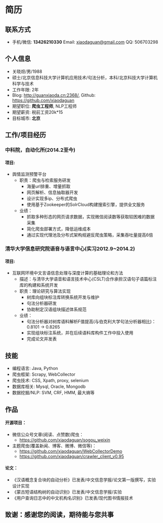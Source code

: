 # 简历
## 联系方式
- 手机/微信: **13426210330**    Email: xiaodaguan@gmail.com    QQ: 506703298


## 个人信息
- 关晓炟/男/1988
- 硕士/北京信息科技大学计算机应用技术/句法分析，本科/北京科技大学计算机科学与技术
- 工作年限: 2年
- Blog: http://guanxiaoda.cn:2368/, Github: https://github.com/xiaodaguan
- 期望职位: **爬虫工程师**, NLP工程师
- 期望薪资: 税前工资20k*15
- 目标城市: **北京**

## 工作/项目经历
### 中科院，自动化所(2014.2至今)
#### 项目: 
 * 舆情监测预警平台
 	* 职责：爬虫与检索服务研发
 		* 海量url排重、增量抓取
 		* 网页解析、信息抽取器开发
 		* 设计实现多ip、分布式爬虫
 		* 使用基于Zookeeper的SolrCloud构建搜索引擎，提供全文服务
	* 业绩：
		* 抓取多种形态的网页请求数据，实现微信阅读数等获取较困难的数据采集
		* 简化爬虫部署方式，降低运维成本
		* 通过实现代理池及分布式架构规避反爬虫策略，采集吞吐量提高6倍

 
### 清华大学信息研究院语音与语言中心(实习2012.9~2014.2)
#### 项目:
* 互联网环境中文言语信息处理与深度计算的基础理论和方法
	* 描述：与清华大学语音和语言技术中心(CSLT)合作承担汉语句子语篇标注库的构建和系统开发
	* 职责：理论研究与算法实现
		* 树库向组块标注库转换系统开发与维护
		* 句法分析器研发
		* 协助制定汉语组块描述体系规范
	* 业绩：
		* 句法分析器对树库语料解析F值提高(与伯克利大学句法分析器相比)： 0.8101 -> 0.8265
		* 实现组块标注系统，并在后续语料库构件工作中投入使用
		* 完成论文并发表

## 技能
- 编程语言: Java, Python
- 爬虫框架: Scrapy, WebCollector
- 爬虫技术: CSS, Xpath, proxy, selenium
- 数据库相关: Mysql, Oracle, Mongodb
- 数据挖掘/NLP: SVM, CRF, HMM, 最大熵等

## 作品
#### 开源项目：
- 微信公众号文章(阅读、点赞数)爬虫：
	- https://github.com/xiaodaguan/sogou_weixin
- 主题爬虫(覆盖新闻、博客、微博、微信等)：
	- https://github.com/xiaodaguan/WebCollectorDemo
	- https://github.com/xiaodaguan/crawler_client_v0.95  

#### 论文：

- 《汉语概念复合块的自动分析》已发表/中文信息学报/论文第一版撰写，实验设计实现
- 《蒙古短语结构树的自动识别》已发表/中文信息学报/实验
- 《用户查询日志中的中文机构名识别》已发表/现代图书情报技术



## 致谢：感谢您的阅读，期待能与您共事



